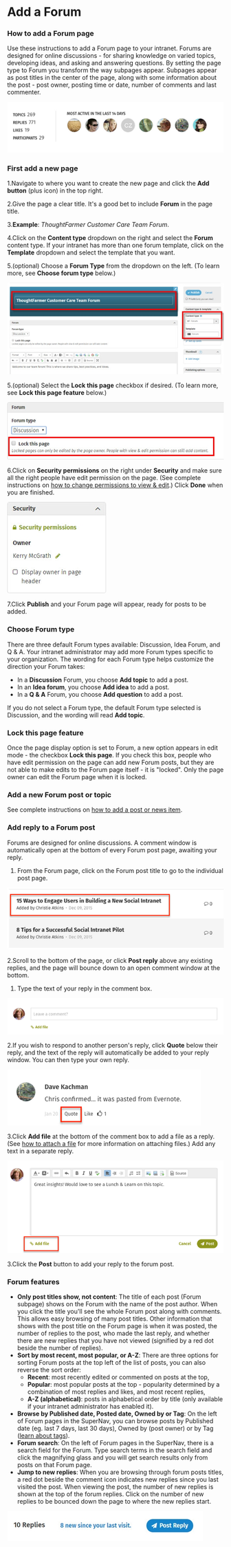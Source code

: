 # Add a Forum

### How to add a Forum page

Use these instructions to add a Forum page to your intranet. Forums are designed for online discussions - for sharing knowledge on varied topics, developing ideas, and asking and answering questions. By setting the page type to Forum you transform the way subpages appear. Subpages appear as post titles in the center of the page, along with some information about the post - post owner, posting time or date, number of comments and last commenter.  


![](../../.gitbook/assets/1%20%2856%29.png)



### First add a new page

1.Navigate to where you want to create the new page and click the **Add button** \(plus icon\) in the top right.

2.Give the page a clear title. It's a good bet to include **Forum** in the page title.

3.**Example**: _ThoughtFarmer Customer Care Team Forum_.

4.Click on the **Content type** dropdown on the right and select the **Forum** content type. If your intranet has more than one forum template, click on the **Template** dropdown and select the template that you want.

5.\(optional\) Choose a **Forum Type** from the dropdown on the left. \(To learn more, see **Choose forum type** below.\)

![](../../.gitbook/assets/2%20%2825%29.jpg)

5.\(optional\) Select the **Lock this page** checkbox if desired. \(To learn more, see **Lock this page feature** below.\)

  


![](../../.gitbook/assets/3%20%285%29.jpg)

6.Click on **Security permissions** on the right under **Security** and make sure all the right people have edit permission on the page. \(See complete instructions on [how to change permissions to view & edit](../security-settings-and-permissions/permission-to-view-and-edit.md).\) Click **Done** when you are finished.

![](../../.gitbook/assets/4%20%2820%29.jpg)



7.Click **Publish** and your Forum page will appear, ready for posts to be added.

### Choose Forum type

There are three default Forum types available: Discussion, Idea Forum, and Q & A. Your intranet administrator may add more Forum types specific to your organization. The wording for each Forum type helps customize the direction your Forum takes:

* In a **Discussion** Forum, you choose **Add topic** to add a post.
* In an **Idea forum**, you choose **Add idea** to add a post.
* In a **Q & A** Forum, you choose **Add question** to add a post.

If you do not select a Forum type, the default Forum type selected is Discussion, and the wording will read **Add topic**.

### Lock this page feature

Once the page display option is set to Forum, a new option appears in edit mode - the checkbox **Lock this page**. If you check this box, people who have edit permission on the page can add new Forum posts, but they are not able to make edits to the Forum page itself - it is "locked". Only the page owner can edit the Forum page when it is locked.

### Add a new Forum post or topic

See complete instructions on [how to add a post or news item](add-a-page-or-post.md).

### Add reply to a Forum post

Forums are designed for online discussions. A comment window is automatically open at the bottom of every Forum post page, awaiting your reply.

1. From the Forum page, click on the Forum post title to go to the individual post page.

![](../../.gitbook/assets/5%20%2825%29.png)



2.Scroll to the bottom of the page, or click **Post reply** above any existing replies, and the page will bounce down to an open comment window at the bottom.

1. Type the text of your reply in the comment box.

![](../../.gitbook/assets/6%20%2812%29.png)

2.If you wish to respond to another person's reply, click **Quote** below their reply, and the text of the reply will automatically be added to your reply window. You can then type your own reply.  


![](../../.gitbook/assets/7%20%2812%29.png)

3.Click **Add file** at the bottom of the comment box to add a file as a reply. \(See [how to attach a file](../add-and-edit-files/) for more information on attaching files.\) Add any text in a separate reply.

![](../../.gitbook/assets/8%20%283%29.png)



3.Click the **Post** button to add your reply to the forum post.

### Forum features

* **Only post titles show, not content**: The title of each post \(Forum subpage\) shows on the Forum with the name of the post author. When you click the title you'll see the whole Forum post along with comments. This allows easy browsing of many post titles. Other information that shows with the post title on the Forum page is when it was posted, the number of replies to the post, who made the last reply, and whether there are new replies that you have not viewed \(signified by a red dot beside the number of replies\).
* **Sort by most recent, most popular, or A-Z**: There are three options for sorting Forum posts at the top left of the list of posts, you can also reverse the sort order:
  * ​**Recent**: most recently edited or commented on posts at the top,
  * **Popular**: most popular posts at the top - popularity determined by a combination of most replies and likes, and most recent replies,
  * **A-Z \(alphabetical\)**: posts in alphabetical order by title \(only available if your intranet administrator has enabled it\).
* **Browse by Published date, Posted date, Owned by or Tag**: On the left of Forum pages in the SuperNav, you can browse posts by Published date \(eg. last 7 days, last 30 days\), Owned by \(post owner\) or by Tag \([learn about tags](../tags/)\).
* **Forum search**: On the left of Forum pages in the SuperNav, there is a search field for the Forum. Type search terms in the search field and click the magnifying glass and you will get search results only from posts on that Forum page.
* **Jump to new replies**: When you are browsing through forum posts titles, a red dot beside the comment icon indicates new replies since you last visited the post. When viewing the post, the number of new replies is shown at the top of the forum replies. Click on the number of new replies to be bounced down the page to where the new replies start.

![](../../.gitbook/assets/9%20%281%29.jpg)

